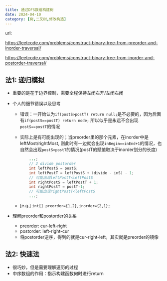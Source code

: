 ```yaml
---
title: 通过DFS数组构建树
date: 2024-04-10
category: [树,二叉树,修改构造]
---
```


url: 

https://leetcode.com/problems/construct-binary-tree-from-preorder-and-inorder-traversal/

https://leetcode.com/problems/construct-binary-tree-from-inorder-and-postorder-traversal/



## 法1: 递归模拟

- 重要的是在于边界控制，需要全程保持左闭右开/左闭右闭
- 个人的细节错误以及思考
  - 错误：一开始认为`if(postS>postT) return null;`是不必要的，因为后面有`if(postS==postT) return node;` 所以似乎是永远不会出现`postS==postT`的情况
  
  - 实际上是有可能出现的；当preorder里的那个元素，在inorder中是leftMost/rightMost, 则此时有一边就会出现`inBegin==inEnd+1`的情况，也自然会出现`postS>postT`的情况(postT的赋值取决于inorder划分的长度)

    ```java
        ...;
        // 2 divide postorder
        int leftPostS = postS;
        int leftPostT = leftPostS + (divide - inS) - 1;
    	// 可能出现leftPostT<leftPostS
        int rightPostS = leftPostT + 1;
        int rightPostT = postT-1;
    	// 可能出现rightPostT<leftPostS
        ...;
    ```
  
    
  
  - [e.g.] `int[] preorder={1,2},inorder={2,1};`
  
- 理解preorder和postorder的关系
  - preorder: cur-left-right
  - postorder: left-right-cur
  - 将postorder逆序，得到的就是cur-right-left，其实就是preorder的镜像

## 法2: 快速法

- 很巧妙，但是需要理解遍历的过程
- 中序数组的作用：指示构建函数何时进行return

